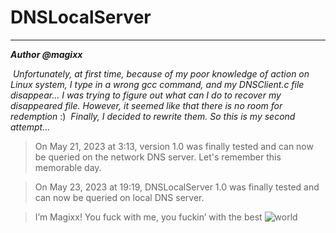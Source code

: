 # DNSLocalServer

---

***Author @magixx***

​	*Unfortunately, at first time, because of my poor knowledge of action on Linux system, I type in a wrong gcc command, and my DNSClient.c file disappear... I was trying to figure out what can I do to recover my disappeared file. However, it seemed like that there is no room for redemption* :)
​	*Finally, I decided to rewrite them. So this is my second attempt...*

> On May 21, 2023 at 3:13, version 1.0 was finally tested and can now be queried on the network DNS server. Let's remember this memorable day.

> On May 23, 2023 at 19:19, DNSLocalServer 1.0 was finally tested and can now be queried on local DNS server.

> I’m Magixx! You fuck with me, you fuckin’ with the best
![world](https://github.com/magixx144/DNSLocalServer/assets/110158476/1cce45fa-5569-4174-9ec3-469919ad90b9)
